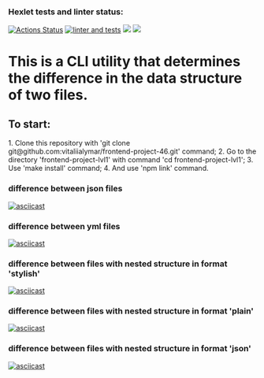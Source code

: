 ### Hexlet tests and linter status:
[![Actions Status](https://github.com/vitaliialymar/frontend-project-46/workflows/hexlet-check/badge.svg)](https://github.com/vitaliialymar/frontend-project-46/actions)  [![linter and tests](https://github.com/vitaliialymar/frontend-project-46/actions/workflows/gitHub-actions.yml/badge.svg)](https://github.com/vitaliialymar/frontend-project-46/actions/workflows/gitHub-actions.yml)
  <a href="https://codeclimate.com/github/vitaliialymar/frontend-project-46/maintainability"><img src="https://api.codeclimate.com/v1/badges/2f8400fe2af51b4197cb/maintainability" /></a>  <a href="https://codeclimate.com/github/vitaliialymar/frontend-project-46/test_coverage"><img src="https://api.codeclimate.com/v1/badges/2f8400fe2af51b4197cb/test_coverage" /></a>

<h1>This is a CLI utility that determines the difference in the data structure of two files.</h1>

<h2>To start:</h2>
1. Clone this repository with 'git clone git@github.com:vitaliialymar/frontend-project-46.git' command;
2. Go to the directory 'frontend-project-lvl1' with command 'cd frontend-project-lvl1';
3. Use 'make install' command;
4. And use 'npm link' command.

<h3>difference between json files</h3>

[![asciicast](https://asciinema.org/a/7K1FKuWBJun0VOzQWfYaa6Un6.svg)](https://asciinema.org/a/7K1FKuWBJun0VOzQWfYaa6Un6)

<h3>difference between yml files</h3>

[![asciicast](https://asciinema.org/a/524999.svg)](https://asciinema.org/a/524999)

<h3>difference between files with nested structure in format 'stylish'</h3>

[![asciicast](https://asciinema.org/a/526634.svg)](https://asciinema.org/a/526634)

<h3>difference between files with nested structure in format 'plain'</h3>

[![asciicast](https://asciinema.org/a/526662.svg)](https://asciinema.org/a/526662)

<h3>difference between files with nested structure in format 'json'</h3>

[![asciicast](https://asciinema.org/a/526688.svg)](https://asciinema.org/a/526688)